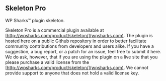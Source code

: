 ## Skeleton Pro

WP Sharks™ plugin skeleton.

Skeleton Pro is a commercial plugin available at [http://wpsharks.com/product/skeleton/](wpsharks.com). The plugin is hosted here on a public Github repository in order to better facilitate community contributions from developers and users alike. If you have a suggestion, a bug report, or a patch for an issue, feel free to submit it here. We do ask, however, that if you are using the plugin on a live site that you please purchase a valid license from the [http://wpsharks.com/product/skeleton/](wpsharks.com). We cannot provide support to anyone that does not hold a valid license key.
